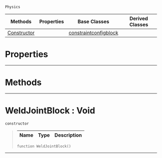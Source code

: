  `Physics`

|Methods|Properties|Base Classes|Derived Classes|
|---|---|---|---|
|[ Constructor](https://github.com/zeroengineteam/ZeroDocs/blob/master/code_reference/class_reference/weldjointblock.markdown#weldjointblock-void)| |[constraintconfigblock](https://github.com/zeroengineteam/ZeroDocs/blob/master/code_reference/class_reference/constraintconfigblock.markdown)| |


 #  Properties


---  
 #  Methods


---  
 #  WeldJointBlock : Void

 `constructor`

> 
> |Name|Type|Description|
> |---|---|---|
> ``` lang=cpp, name=Zilch
> function WeldJointBlock()
> ``` 


---  
 

 
